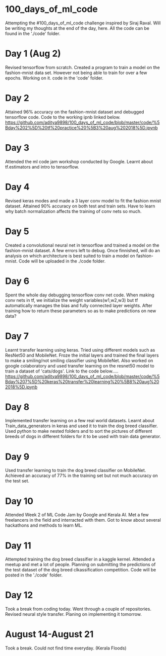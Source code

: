 # 100_days_of_ml_code
Attempting the #100_days_of_ml_code challenge inspired by Siraj Raval. Will be writing my thoughts at the end of the day, here. All the code can be found in the './code' folder.

# Day 1 (Aug 2)
Revised tensorflow from scratch. Created a program to train a model on the fashion-mnist data set. However not being able to train for over a few epochs. Working on it. code in the 'code' folder.

# Day 2
Attained 96% accuracy on the fashion-mnist dataset and debugged tensorflow code. Code to the working ipnb linked below.
https://github.com/aditya9898/100_days_of_ml_code/blob/master/code/%5Bday%202%5D%20tf%20practice%20%5B3%20aug%202018%5D.ipynb

# Day 3
Attended the ml code jam workshop conducted by Google. Learnt about tf.estimators and intro to tensorflow.

# Day 4
Revised keras modes and made a 3 layer conv model to fit the fashion mnist dataset. Attained 90% accuracy on both test and train sets. Have to learn why batch normalization affects the training of conv nets so much.

# Day 5
Created a convolutional neural net in tensorflow and trained a model on the fashion-mnist dataset. A few errors left to debug. Once finnished, will do an analysis on which architecture is best suited to train a model on fashion-mnist.  Code will be uploaded in the ./code folder.

# Day 6
Spent the whole day debugging tensorflow conv net code. When making conv nets in tf, we initialize the weight variables(w1,w2,w3) but tf automatically manages the bias and fully connected layer weights. After training how to return these parameters so as to make predictions on new data? 

# Day 7
Learnt transfer learning using keras. Tried using different models such as ResNet50 and MobileNet. Froze the initial layers and trained the final layers to make a smiling/not smiling classifier using MobileNet. Also worked on google colaboratory and used transfer learning on the resnet50 model to train a dataset of 'cats/dogs'. Link to the code below.....
https://github.com/aditya9898/100_days_of_ml_code/blob/master/code/%5Bday%207%5D%20keras%20transfer%20learning%20%5B8%20aug%202018%5D.ipynb

# Day 8
Implemented transfer learning on a few real world datasets. Learnt about Train_data_generators in keras and used it to train the dog breed classifier. Used python to make nested folders and to sort the pictures of different breeds of dogs in different folders for it to be used with train data generator.

# Day 9
Used transfer learning to train the dog breed classifier on MobileNet. Achieved an accuracy of 77% in the training set but not much accuracy on the test set.

# Day 10
Attended Week 2 of ML Code Jam by Google and Kerala AI. Met a few freelancers in the field and interracted with them. Got to know about several hackathons and methods to learn ML.

# Day 11
Attempted training the dog breed classifier in a kaggle kernel. Attended a meetup and met a lot of people. Planning on submitting the predictions of the test dataset of the dog breed clkassification competition. Code will be posted in the './code' folder.

# Day 12 
Took a break from coding today. Went through a couple of repositories. Revised neural style transfer. Planing on implementing it tomorrow.

# August 14-August 21
Took a break. Could not find time everyday. (Kerala Floods)

